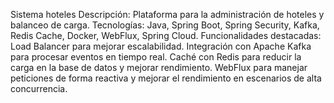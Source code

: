 Sistema hoteles
Descripción: Plataforma para la administración de hoteles y balanceo de carga.
Tecnologías: Java, Spring Boot, Spring Security, Kafka, Redis Cache, Docker, WebFlux, Spring Cloud.
Funcionalidades destacadas:
Load Balancer para mejorar escalabilidad.
Integración con Apache Kafka para procesar eventos en tiempo real.
Caché con Redis para reducir la carga en la base de datos y mejorar rendimiento.
WebFlux para manejar peticiones de forma reactiva y mejorar el rendimiento en escenarios de alta concurrencia.
